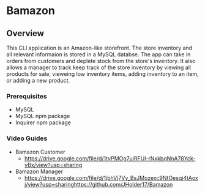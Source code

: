 # Bamazon
## Overview
This CLI application is an Amazon-like storefront. The store inventory and all relevant informaion is stored in a MySQL databse. The app can take in orders from customers and deplete stock from the store's inventory. It also allows a manager to track keep track of the store inventory by viewing all products for sale, vieweing low inventory items, adding inventory to an item, or adding a new product.
### Prerequisites
* MySQL
* MySQL npm package
* Inquirer npm package 
### Video Guides
* Bamazon Customer
  * https://drive.google.com/file/d/1tvPMOg7uiRFUl-rNxkbqNnA78Yck-vBx/view?usp=sharing 
* Bamazon Manager
  * https://drive.google.com/file/d/1jbhVj7Vy_BsJMozexc9NtOesqj4tAoxj/view?usp=sharinghttps://github.com/JHolder17/Bamazon 

